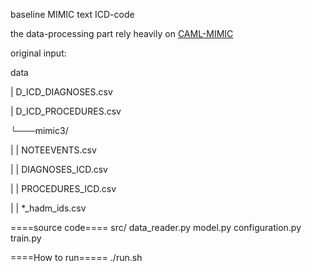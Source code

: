 
baseline MIMIC text ICD-code 

the data-processing part rely heavily on 
	[CAML-MIMIC](https://github.com/jamesmullenbach/caml-mimic)

original input:

data

|   D_ICD_DIAGNOSES.csv

|   D_ICD_PROCEDURES.csv

└───mimic3/

|   |   NOTEEVENTS.csv

|   |   DIAGNOSES_ICD.csv

|   |   PROCEDURES_ICD.csv

|   |   *_hadm_ids.csv


====source code====
src/
	data_reader.py
	model.py
	configuration.py
	train.py


====How to run=====
./run.sh


